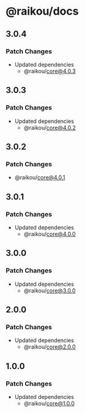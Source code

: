 # @raikou/docs

## 3.0.4

### Patch Changes

- Updated dependencies
  - @raikou/core@4.0.3

## 3.0.3

### Patch Changes

- Updated dependencies
  - @raikou/core@4.0.2

## 3.0.2

### Patch Changes

- @raikou/core@4.0.1

## 3.0.1

### Patch Changes

- Updated dependencies
  - @raikou/core@4.0.0

## 3.0.0

### Patch Changes

- Updated dependencies
  - @raikou/core@3.0.0

## 2.0.0

### Patch Changes

- Updated dependencies
  - @raikou/core@2.0.0

## 1.0.0

### Patch Changes

- Updated dependencies
  - @raikou/core@1.0.0
